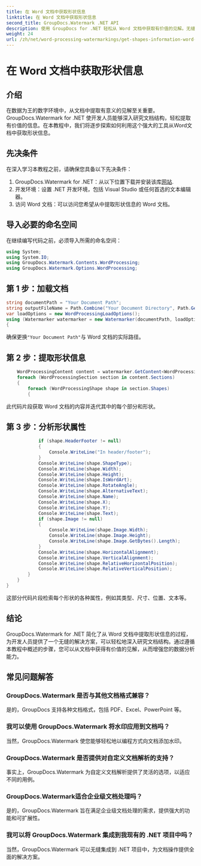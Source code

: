 ```yaml
---
title: 在 Word 文档中获取形状信息
linktitle: 在 Word 文档中获取形状信息
second_title: GroupDocs.Watermark .NET API
description: 使用 GroupDocs for .NET 轻松从 Word 文档中获取有价值的见解。无缝提取形状信息以增强数据分析。
weight: 24
url: /zh/net/word-processing-watermarkings/get-shapes-information-word-docs/
---
```


# 在 Word 文档中获取形状信息

## 介绍
在数据为王的数字环境中，从文档中提取有意义的见解至关重要。 GroupDocs.Watermark for .NET 使开发人员能够深入研究文档结构，轻松提取有价值的信息。在本教程中，我们将逐步探索如何利用这个强大的工具从Word文档中获取形状信息。
## 先决条件
在深入学习本教程之前，请确保您具备以下先决条件：
1.  GroupDocs.Watermark for .NET：从以下位置下载并安装该库[网站](https://releases.groupdocs.com/Watermark/net/).
2. 开发环境：设置 .NET 开发环境，包括 Visual Studio 或任何首选的文本编辑器。
3. 访问 Word 文档：可以访问您希望从中提取形状信息的 Word 文档。

## 导入必要的命名空间
在继续编写代码之前，必须导入所需的命名空间：
```csharp
using System;
using System.IO;
using GroupDocs.Watermark.Contents.WordProcessing;
using GroupDocs.Watermark.Options.WordProcessing;
```
## 第 1 步：加载文档
```csharp
string documentPath = "Your Document Path";
string outputFileName = Path.Combine("Your Document Directory", Path.GetFileName(documentPath));
var loadOptions = new WordProcessingLoadOptions();
using (Watermarker watermarker = new Watermarker(documentPath, loadOptions))
{
```
确保更换`"Your Document Path"`与 Word 文档的实际路径。
## 第 2 步：提取形状信息
```csharp
	WordProcessingContent content = watermarker.GetContent<WordProcessingContent>();
	foreach (WordProcessingSection section in content.Sections)
	{
		foreach (WordProcessingShape shape in section.Shapes)
		{
```
此代码片段获取 Word 文档的内容并迭代其中的每个部分和形状。
## 第 3 步：分析形状属性
```csharp
			if (shape.HeaderFooter != null)
			{
				Console.WriteLine("In header/footer");
			}
			Console.WriteLine(shape.ShapeType);
			Console.WriteLine(shape.Width);
			Console.WriteLine(shape.Height);
			Console.WriteLine(shape.IsWordArt);
			Console.WriteLine(shape.RotateAngle);
			Console.WriteLine(shape.AlternativeText);
			Console.WriteLine(shape.Name);
			Console.WriteLine(shape.X);
			Console.WriteLine(shape.Y);
			Console.WriteLine(shape.Text);
			if (shape.Image != null)
			{
				Console.WriteLine(shape.Image.Width);
				Console.WriteLine(shape.Image.Height);
				Console.WriteLine(shape.Image.GetBytes().Length);
			}
			Console.WriteLine(shape.HorizontalAlignment);
			Console.WriteLine(shape.VerticalAlignment);
			Console.WriteLine(shape.RelativeHorizontalPosition);
			Console.WriteLine(shape.RelativeVerticalPosition);
		}
	}
}
```
这部分代码片段检索每个形状的各种属性，例如其类型、尺寸、位置、文本等。

## 结论
GroupDocs.Watermark for .NET 简化了从 Word 文档中提取形状信息的过程，为开发人员提供了一个无缝的解决方案，可以轻松地深入研究文档结构。通过遵循本教程中概述的步骤，您可以从文档中获得有价值的见解，从而增强您的数据分析能力。
## 常见问题解答
### GroupDocs.Watermark 是否与其他文档格式兼容？
是的，GroupDocs 支持各种文档格式，包括 PDF、Excel、PowerPoint 等。
### 我可以使用 GroupDocs.Watermark 将水印应用到文档吗？
当然，GroupDocs.Watermark 使您能够轻松地以编程方式向文档添加水印。
### GroupDocs.Watermark 是否提供对自定义文档解析的支持？
事实上，GroupDocs.Watermark 为自定义文档解析提供了灵活的选项，以适应不同的用例。
### GroupDocs.Watermark适合企业级文档处理吗？
是的，GroupDocs.Watermark 旨在满足企业级文档处理的需求，提供强大的功能和可扩展性。
### 我可以将 GroupDocs.Watermark 集成到我现有的 .NET 项目中吗？
当然，GroupDocs.Watermark 可以无缝集成到 .NET 项目中，为文档操作提供全面的解决方案。